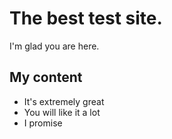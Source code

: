 # The best test site.

I'm glad you are here.

## My content
- It's extremely great
- You will like it a lot
- I promise
